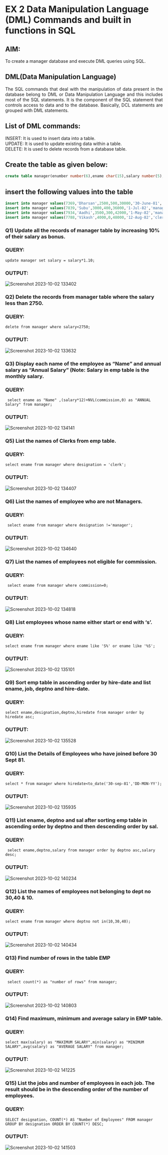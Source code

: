 # EX 2 Data Manipulation Language (DML) Commands and built in functions in SQL
## AIM:
To create a manager database and execute DML queries using SQL.


## DML(Data Manipulation Language)
<div align="justify">
The SQL commands that deal with the manipulation of data present in the database belong to DML or Data Manipulation Language and this includes most of the SQL statements. It is the component of the SQL statement that controls access to data and to the database. Basically, DCL statements are grouped with DML statements.
</div>

## List of DML commands: 
<div align="justify">
INSERT: It is used to insert data into a table.<br>
UPDATE: It is used to update existing data within a table.<br>
DELETE: It is used to delete records from a database table.<br>
</div>

## Create the table as given below:
```sql
create table manager(enumber number(6),ename char(15),salary number(5),commission number(4),annualsalary number(7),Hiredate date,designation char(10),deptno number(2),reporting char(10));
```
## insert the following values into the table
```sql
insert into manager values(7369,'Dharsan',2500,500,30000,'30-June-81','clerk',10,'John');
insert into manager values(7839,'Subu',3000,400,36000,'1-Jul-82','manager',null,'James');
insert into manager values(7934,'Aadhi',3500,300,42000,'1-May-82','manager',30,NULL);
insert into manager values(7788,'Vikash',4000,0,48000,'12-Aug-82','clerk',50,'Bond');
```

### Q1) Update all the records of manager table by increasing 10% of their salary as bonus.
### QUERY:
```
update manager set salary = salary*1.10;
```
### OUTPUT:
![Screenshot 2023-10-02 133402](https://github.com/swetha1510/EX-2-Data-Manipulation-Language-DML-and-Data-Control-Language-DCL-Commands/assets/120623583/ad544c97-80a3-4858-8101-3fcf4aed6074)

### Q2) Delete the records from manager table where the salary less than 2750.
### QUERY:
```
delete from manager where salary<2750;
```
### OUTPUT:
![Screenshot 2023-10-02 133632](https://github.com/swetha1510/EX-2-Data-Manipulation-Language-DML-and-Data-Control-Language-DCL-Commands/assets/120623583/a30afb59-224c-4b85-97b4-2d7d7d9ae9ef)

### Q3) Display each name of the employee as “Name” and annual salary as “Annual Salary” (Note: Salary in emp table is the monthly salary.
### QUERY:
```
 select ename as "Name" ,(salary*12)+NVL(commission,0) as "ANNUAL Salary" from manager;
```
### OUTPUT:
![Screenshot 2023-10-02 134141](https://github.com/swetha1510/EX-2-Data-Manipulation-Language-DML-and-Data-Control-Language-DCL-Commands/assets/120623583/c7a0a57b-2e02-43ab-ad79-218f9a8a6454)

### Q5)	List the names of Clerks from emp table.
### QUERY:
```
select ename from manager where designation = 'clerk';
```
### OUTPUT:
![Screenshot 2023-10-02 134407](https://github.com/swetha1510/EX-2-Data-Manipulation-Language-DML-and-Data-Control-Language-DCL-Commands/assets/120623583/3a1578ac-61ab-470a-8f32-ae9a5b443644)

### Q6)	List the names of employee who are not Managers.
### QUERY:
```
 select ename from manager where designation !='manager';
```
### OUTPUT:
![Screenshot 2023-10-02 134640](https://github.com/swetha1510/EX-2-Data-Manipulation-Language-DML-and-Data-Control-Language-DCL-Commands/assets/120623583/2daac560-33d6-4b75-b113-21a0eb104c24)

### Q7)	List the names of employees not eligible for commission.
### QUERY:
```
 select ename from manager where commission=0;
```
### OUTPUT:
![Screenshot 2023-10-02 134818](https://github.com/swetha1510/EX-2-Data-Manipulation-Language-DML-and-Data-Control-Language-DCL-Commands/assets/120623583/205fcd8c-b3f9-4c98-8b5d-4dc80d0d3402)

### Q8)	List employees whose name either start or end with ‘s’.
### QUERY:
```
select ename from manager where ename like 'S%' or ename like '%S';
```
### OUTPUT:
![Screenshot 2023-10-02 135101](https://github.com/swetha1510/EX-2-Data-Manipulation-Language-DML-and-Data-Control-Language-DCL-Commands/assets/120623583/f5f83e06-a2f1-43a1-85c7-a31362c716c1)

### Q9) Sort emp table in ascending order by hire-date and list ename, job, deptno and hire-date.
### QUERY:
```
select ename,designation,deptno,hiredate from manager order by hiredate asc;
```
### OUTPUT:
![Screenshot 2023-10-02 135528](https://github.com/swetha1510/EX-2-Data-Manipulation-Language-DML-and-Data-Control-Language-DCL-Commands/assets/120623583/e4288965-2a61-4539-a1fa-16250b48b286)

### Q10) List the Details of Employees who have joined before 30 Sept 81.
### QUERY:
```
select * from manager where hiredate<to_date('30-sep-81','DD-MON-YY');
```
### OUTPUT:
![Screenshot 2023-10-02 135935](https://github.com/swetha1510/EX-2-Data-Manipulation-Language-DML-and-Data-Control-Language-DCL-Commands/assets/120623583/f8457907-20d4-4a0a-8d92-91db5325af56)

### Q11)	List ename, deptno and sal after sorting emp table in ascending order by deptno and then descending order by sal.
### QUERY:
```
 select ename,deptno,salary from manager order by deptno asc,salary desc;
```
### OUTPUT:
![Screenshot 2023-10-02 140234](https://github.com/swetha1510/EX-2-Data-Manipulation-Language-DML-and-Data-Control-Language-DCL-Commands/assets/120623583/684b7e52-6381-4fca-8107-130634588c30)

### Q12) List the names of employees not belonging to dept no 30,40 & 10.
### QUERY:
```
select ename from manager where deptno not in(10,30,40);
```
### OUTPUT:
![Screenshot 2023-10-02 140434](https://github.com/swetha1510/EX-2-Data-Manipulation-Language-DML-and-Data-Control-Language-DCL-Commands/assets/120623583/dbcf4456-3f7f-4abb-bed4-1409b8188d72)

### Q13) Find number of rows in the table EMP
### QUERY:
```
 select count(*) as "number of rows" from manager;
```
### OUTPUT:
![Screenshot 2023-10-02 140803](https://github.com/swetha1510/EX-2-Data-Manipulation-Language-DML-and-Data-Control-Language-DCL-Commands/assets/120623583/baf0b10c-df52-414d-bf2f-922a9a3a7aaf)

### Q14) Find maximum, minimum and average salary in EMP table.
### QUERY:
```
select max(salary) as "MAXIMUM SALARY",min(salary) as "MINIMUM SALARY",avg(salary) as "AVERAGE SALARY" from manager;
```
### OUTPUT:
![Screenshot 2023-10-02 141225](https://github.com/swetha1510/EX-2-Data-Manipulation-Language-DML-and-Data-Control-Language-DCL-Commands/assets/120623583/a5cbaa55-dd74-4b89-ac53-fe6f84c10765)

### Q15) List the jobs and number of employees in each job. The result should be in the descending order of the number of employees.
### QUERY:
```
SELECT designation, COUNT(*) AS "Number of Employees" FROM manager GROUP BY designation ORDER BY COUNT(*) DESC;
```
### OUTPUT:
![Screenshot 2023-10-02 141503](https://github.com/swetha1510/EX-2-Data-Manipulation-Language-DML-and-Data-Control-Language-DCL-Commands/assets/120623583/b7c74589-da33-4911-8942-001969cfb6ce)
